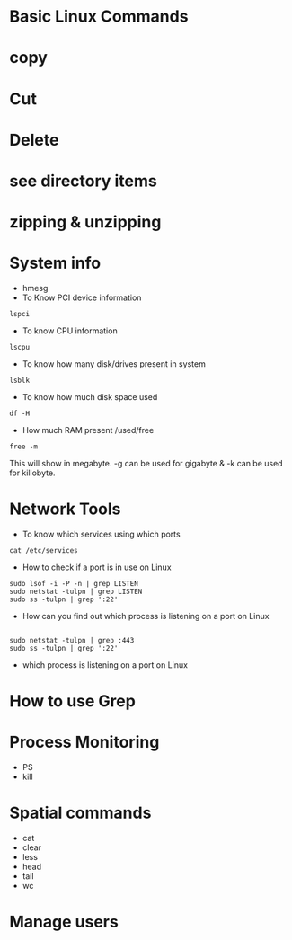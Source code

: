 # Basic Linux Commands

# copy

# Cut

# Delete

# see directory items

# zipping & unzipping

# System info 
- hmesg
- To Know PCI device information 

```
lspci
```

- To know CPU information 

```
lscpu
```  
- To know how many disk/drives present in system 

```
lsblk
```

- To know how much disk space used
```
df -H
```
- How much RAM present /used/free 
```
free -m
```

 This will show in megabyte. -g can be used for gigabyte & -k can be used for killobyte.  


# Network Tools
- To know which services using which ports

```shell
cat /etc/services
```


- How to check if a port is in use on Linux

``` 
sudo lsof -i -P -n | grep LISTEN
sudo netstat -tulpn | grep LISTEN
sudo ss -tulpn | grep ':22'
```
- How can you find out which process is listening on a port on Linux

```

sudo netstat -tulpn | grep :443
sudo ss -tulpn | grep ':22'
```
- which process is listening on a port on Linux

# How to use Grep 
# Process Monitoring 
- PS
- kill


# Spatial commands
- cat
- clear
- less 
- head
- tail
- wc

# Manage users 